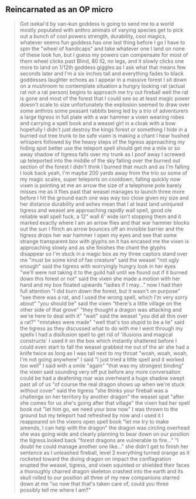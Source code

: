 ## Reincarnated as an OP micro

>Got isekai'd by van-kun
>goddess is going to send me to a world mostly populated with anthro animals of varying species
>get to pick out a bunch of cool powers
>strength, durability, cool magics, whatever seems fun
>goddess has one last thing before I go
>I have to spin the "wheel of handicaps" and take whatever one I land on
>none of these look fun, but I guess my powers can compensate for most of them
>wheel clicks past Blind, 80 IQ, no legs, and it slowly clicks one more to land on 1/12th
>goddess giggles as I ask what that means
>few seconds later and I'm a six inches tall and everything fades to black
>goddesses laughter echoes as I appear in a massive forest
>I sit down on a mushroom to contemplate situation
>a hungry looking rat (actual rat not a rat person) begins to approach me
>try out fireball
>well the rat is gone
>and most of the forest that I could see
>so at least magic power doesn't scale to size
>unfortunately the explosion seemed to draw over some anthros
>some peasant rabbits being led by a trio of adventurers
>a large tigress in full plate with a war hammer
>a vixen wearing robes and carrying a spell book
>and a weasel girl in a cloak with a bow
>hopefully I didn't just destroy the kings forest or something
>I hide in a burned out tree trunk to be safe
>vixen is making a chant
>I hear hushed whispers followed by the heavy steps of the tigress approaching my hiding spot
>better use the teleport spell
>should get me a mile or so away
>shadow of tigress falls over my trunk as I poof away
>I screwed up
>teleported into the middle of the sky
>falling over the burned out section of the forest
>I didn't think I burned that much and as I'm falling I look back
>yeah, I'm maybe 200 yards away from the trio
>so some of my magic scales, super
>teleports on cooldown, falling quickly now
>vixen is pointing at me
>an arrow the size of a telephone pole barely misses me as it flies past
>that weasel manages to launch three more before I hit the ground
>each one was way too close given my size and her distance
>durability and ashes mean that I at least land uninjured
>tigress and weasel are approaching rapidly
>wall spell, good ole reliable wall spell
>fuck, a 12" wall 6' wide isn't stopping them and it marked exactly where I am
>an arrow flies and that war hammer blocks out the sun
>I flinch
>an arrow bounces off an invisible barrier and the tigress drops her war hammer
>I open my eyes and see that some strange transparent box with glyphs on it has encased me
>the vixen is approaching slowly and as she finishes the chant the glyphs disappear
>so I'm stuck in a magic box as my three captors stand over me
>"must be some kind of fae creature" said the weasel
>"not ugly enough" said the tigress with worryingly hungry look in her eyes
>"we'll were not taking it to the guild hall until we found out if it burned down this forest or not" said the vixen
>she made a motion with her hand and my box floated upwards
>"ladies if I may..."
>now I had their full attention
>"I did burn down the forest, but it wasn't on purpose"
>"see there was a rat, and I used the wrong spell, which I'm very sorry about"
>"you should be" said the vixen "there's a little village on the other side of that grove"
>"they thought a dragon was attacking and we're here to deal with it"
>"wait" said the weasel "you did all this over a rat?"
>"mistakes were made"
>"well that's too stupid to be a lie" said the tigress
>as they discussed what to do with me I went through my spells
>I had a disillusion spell to get rid of 'illusions and magical constructs'
>I used it on the box which instantly shattered
>before I could even start to fall the weasel grabbed me out of the air
>she had a knife twice as long as I was tall next to my throat
>"woah, woah, woah, I'm not going anywhere" I said
>"I just tried a little spell and it worked too well" I said with a smile "again"
>"that was my strongest binding" the vixen said sounding very off put
>before any more conversation could be had a deafening roar was overheard
>a huge shadow swept past all of us
>"of course the real dragon shows up when we're stuck without cover" said the tigress
>"she thinks your fireball was a challenge on her territory by another dragon" the weasel spat
>"after she comes for us she's going after that village"
>the vixen had her spell book out "let him go, we need your bow now"
>I was thrown to the ground but my teleport had refreshed by now and i used it
>I reappeared on the vixens open spell book
>"let me try to make amends, I can help with the dragon"
>the dragon was circling overhead
>she was going wide and clearly planning to bear down on our position
>the tigress looked back "forest dragons are vulnerable to fire..."
>"I doubt he could manage another one like..."
>she didn't get to finish her sentence as I unleashed fireball, level 2
>everything turned orange as it rocketed toward the diving dragon
>on impact the conflagration erupted
>the weasel, tigress, and vixen squinted or shielded their faces
>a thoroughly charred dragon skeleton crashed into the earth and its skull rolled to our position
>all three of my new companions starred down at me
>"so now that that's taken care of, could you three possibly tell me where I am?"
